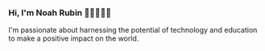 ### Hi, I'm Noah Rubin 👋🏽👨🏽‍💻

I'm passionate about harnessing the potential of technology and education to make a positive impact on the world.
